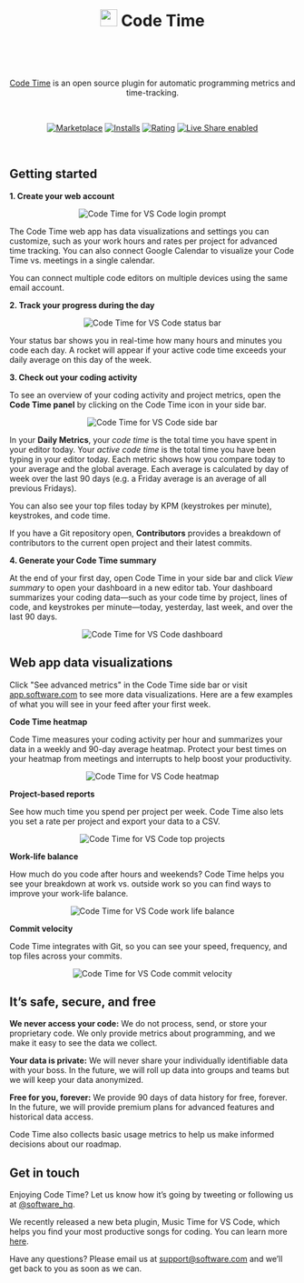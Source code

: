 <br />

<h1 align="center">
  <img src="https://swdc-vscode.s3-us-west-1.amazonaws.com/software-paw.png" width="30px" />
  Code Time
  <br />
  &nbsp
</h1>

<br />

<p align="center"><a href="https://www.software.com/code-time">Code Time</a> is an open source plugin for automatic programming metrics and time-tracking. 
</p>

<br />

<p align="center">
  <a href="https://marketplace.visualstudio.com/items?itemName=softwaredotcom.swdc-vscode">
    <img alt="Marketplace" src="https://vsmarketplacebadge.apphb.com/version-short/softwaredotcom.swdc-vscode.svg"></a>
  <a href="https://marketplace.visualstudio.com/items?itemName=softwaredotcom.swdc-vscode">
    <img alt="Installs" src="https://vsmarketplacebadge.apphb.com/installs-short/softwaredotcom.swdc-vscode.svg"></a>
  <a href="https://marketplace.visualstudio.com/items?itemName=softwaredotcom.swdc-vscode">
    <img alt="Rating" src="https://vsmarketplacebadge.apphb.com/rating-short/softwaredotcom.swdc-vscode.svg"></a>
  <a href="https://aka.ms/vsls">
    <img alt="Live Share enabled" src="https://aka.ms/vsls-badge"></a>
</p>

<br />

## Getting started

**1. Create your web account**

<p align="center" style="margin: 0 10%">
  <img src="https://swdc-vscode.s3-us-west-1.amazonaws.com/login-prompt.png" alt="Code Time for VS Code login prompt" />
</p>

The Code Time web app has data visualizations and settings you can customize, such as your work hours and rates per project for advanced time tracking. You can also connect Google Calendar to visualize your Code Time vs. meetings in a single calendar.

You can connect multiple code editors on multiple devices using the same email account.

**2. Track your progress during the day**

<p align="center" style="margin: 0 10%">
  <img src="https://swdc-vscode.s3-us-west-1.amazonaws.com/status-bar.png" alt="Code Time for VS Code status bar" />
</p>

Your status bar shows you in real-time how many hours and minutes you code each day. A rocket will appear if your active code time exceeds your daily average on this day of the week.

**3. Check out your coding activity**

To see an overview of your coding activity and project metrics, open the **Code Time panel** by clicking on the Code Time icon in your side bar.

<p align="center" style="margin: 0 10%">
  <img src="https://swdc-vscode.s3-us-west-1.amazonaws.com/side-bar.png" alt="Code Time for VS Code side bar" />
</p>

In your **Daily Metrics**, your _code time_ is the total time you have spent in your editor today. Your _active code time_ is the total time you have been typing in your editor today. Each metric shows how you compare today to your average and the global average. Each average is calculated by day of week over the last 90 days (e.g. a Friday average is an average of all previous Fridays).

You can also see your top files today by KPM (keystrokes per minute), keystrokes, and code time.

If you have a Git repository open, **Contributors** provides a breakdown of contributors to the current open project and their latest commits.

**4. Generate your Code Time summary**

At the end of your first day, open Code Time in your side bar and click _View summary_ to open your dashboard in a new editor tab. Your dashboard summarizes your coding data—such as your code time by project, lines of code, and keystrokes per minute—today, yesterday, last week, and over the last 90 days.

<p align="center" style="margin: 0 10%">
  <img src="https://swdc-vscode.s3-us-west-1.amazonaws.com/editor-dashboard.png" alt="Code Time for VS Code dashboard" />
</p>

## Web app data visualizations

Click "See advanced metrics" in the Code Time side bar or visit [app.software.com](https://app.software.com/) to see more data visualizations. Here are a few examples of what you will see in your feed after your first week.

**Code Time heatmap**

Code Time measures your coding activity per hour and summarizes your data in a weekly and 90-day average heatmap. Protect your best times on your heatmap from meetings and interrupts to help boost your productivity.

<p align="center" style="margin: 0 10%">
  <img src="https://swdc-vscode.s3-us-west-1.amazonaws.com/weekly-heatmap.png" alt="Code Time for VS Code heatmap" />
</p>

**Project-based reports**

See how much time you spend per project per week. Code Time also lets you set a rate per project and export your data to a CSV.

<p align="center" style="margin: 0 10%">
  <img src="https://swdc-vscode.s3-us-west-1.amazonaws.com/top-projects.png" alt="Code Time for VS Code top projects" />
</p>

**Work-life balance**

How much do you code after hours and weekends? Code Time helps you see your breakdown at work vs. outside work so you can find ways to improve your work-life balance.

<p align="center" style="margin: 0 10%">
  <img src="https://swdc-vscode.s3-us-west-1.amazonaws.com/work-life-balance.png" alt="Code Time for VS Code work life balance" />
</p>

**Commit velocity**

Code Time integrates with Git, so you can see your speed, frequency, and top files across your commits.

<p align="center" style="margin: 0 10%">
  <img src="https://swdc-vscode.s3-us-west-1.amazonaws.com/commit-velocity.png" alt="Code Time for VS Code commit velocity" />
</p>

## It’s safe, secure, and free

**We never access your code:** We do not process, send, or store your proprietary code. We only provide metrics about programming, and we make it easy to see the data we collect.

**Your data is private:** We will never share your individually identifiable data with your boss. In the future, we will roll up data into groups and teams but we will keep your data anonymized.

**Free for you, forever:** We provide 90 days of data history for free, forever. In the future, we will provide premium plans for advanced features and historical data access.

Code Time also collects basic usage metrics to help us make informed decisions about our roadmap.

## Get in touch

Enjoying Code Time? Let us know how it’s going by tweeting or following us at [@software_hq](https://twitter.com/software_hq).

We recently released a new beta plugin, Music Time for VS Code, which helps you find your most productive songs for coding. You can learn more [here](https://www.software.com/music-time).

Have any questions? Please email us at [support@software.com](mailto:support@software.com) and we’ll get back to you as soon as we can.
